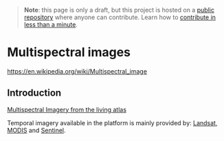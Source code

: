 > **Note**: this page is only a draft, but this project is hosted on a [public repository](https://github.com/hhkaos/awesome-arcgis) where anyone can contribute. Learn how to [contribute in less than a minute](https://github.com/hhkaos/awesome-arcgis/blob/master/CONTRIBUTING.md#contributions).

# Multispectral images

https://en.wikipedia.org/wiki/Multispectral_image

<!-- START doctoc generated TOC please keep comment here to allow auto update -->
<!-- DON'T EDIT THIS SECTION, INSTEAD RE-RUN doctoc TO UPDATE -->


## Introduction

[Multispectral Imagery from the living atlas](https://livingatlas.arcgis.com/en/browse/#d=2&categories=Imagery:0100)

Temporal imagery available in the platform is mainly provided by: [Landsat](../../../../../arcgis/content/data-providers/usgs-nasa/README.md), [MODIS](../../../../../arcgis/content/data-providers/usgs-nasa/modis/README.md) and [Sentinel](../../../../../arcgis/content/data-providers/esa/sentinel/README.md).
